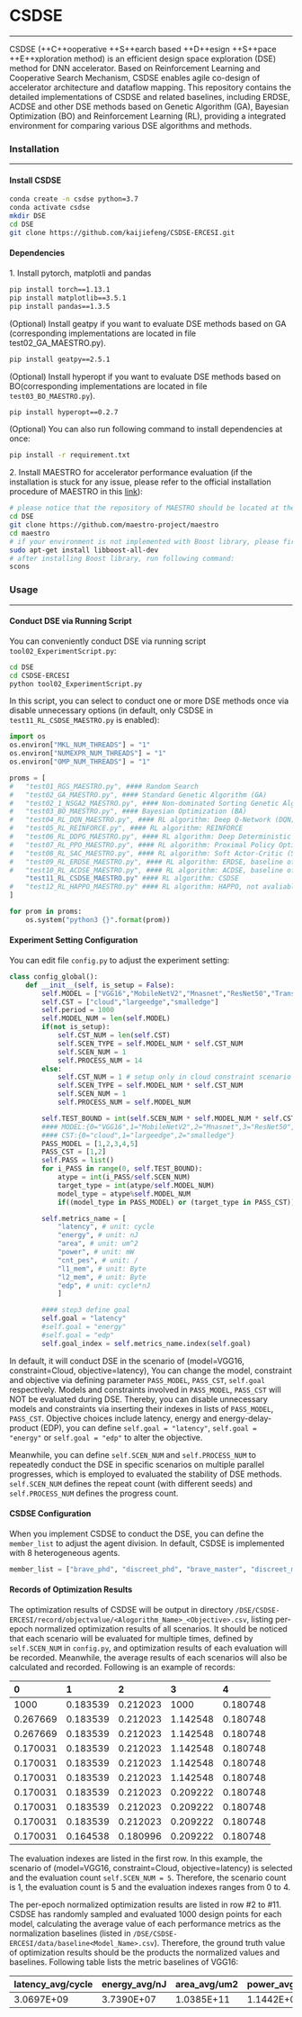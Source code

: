 # **CSDSE**

***

CSDSE (++C++ooperative ++S++earch based ++D++esign ++S++pace ++E++xploration method) is an efficient design space exploration (DSE) method for DNN accelerator. Based on Reinforcement Learning and Cooperative Search Mechanism, CSDSE enables agile co-design of accelerator architecture and dataflow mapping. This repository contains the detailed implementations of CSDSE and related baselines, including ERDSE, ACDSE and other DSE methods based on Genetic Algorithm (GA), Bayesian Optimization (BO) and Reinforcement Learning (RL), providing a integrated environment for comparing various DSE algorithms and methods.

### **Installation**

***

#### **Install CSDSE**

```bash
conda create -n csdse python=3.7
conda activate csdse
mkdir DSE
cd DSE
git clone https://github.com/kaijiefeng/CSDSE-ERCESI.git
```

#### **Dependencies**

1\.	Install pytorch, matplotli and pandas

```bash
pip install torch==1.13.1
pip install matplotlib==3.5.1
pip install pandas==1.3.5
```

(Optional) Install geatpy if you want to evaluate DSE methods based on GA (corresponding implementations are located in file test02\_GA\_MAESTRO.py).&#x20;

```bash
pip install geatpy==2.5.1
```

(Optional) Install hyperopt if you want to evaluate DSE methods based on BO(corresponding implementations are located in file `test03_BO_MAESTRO.py`).

```bash
pip install hyperopt==0.2.7
```

(Optional) You can also run following command to install dependencies at once:

```bash
pip install -r requirement.txt
```

2\.	Install MAESTRO for accelerator performance evaluation (if the installation is stuck for any issue, please refer to the official installation procedure of MAESTRO in this [link](https://maestro.ece.gatech.edu/docs/build/html/installation.html)):

```bash
# please notice that the repository of MAESTRO should be located at the same directory of CSDSE
cd DSE
git clone https://github.com/maestro-project/maestro
cd maestro
# if your environment is not implemented with Boost library, please first run following command; else you can skip this step
sudo apt-get install libboost-all-dev
# after installing Boost library, run following command:
scons
```

### **Usage**

***

#### **Conduct DSE via Running Script**

You can conveniently conduct DSE via running script `tool02_ExperimentScript.py`:

```bash
cd DSE
cd CSDSE-ERCESI
python tool02_ExperimentScript.py
```

In this script, you can select to conduct one or more DSE methods once via disable unnecessary options (in default, only CSDSE in `test11_RL_CSDSE_MAESTRO.py` is enabled):

```python
import os 
os.environ["MKL_NUM_THREADS"] = "1" 
os.environ["NUMEXPR_NUM_THREADS"] = "1" 
os.environ["OMP_NUM_THREADS"] = "1" 

proms = [
#	"test01_RGS_MAESTRO.py", #### Random Search
#	"test02_GA_MAESTRO.py", #### Standard Genetic Algorithm (GA)
#	"test02_1_NSGA2_MAESTRO.py", #### Non-dominated Sorting Genetic Algorithm II (NSGA-II), for multi-objective optimization
#	"test03_BO_MAESTRO.py", #### Bayesian Optimization (BA)
#	"test04_RL_DQN_MAESTRO.py", #### RL algorithm: Deep Q-Network (DQN), not avaliable in current version
#	"test05_RL_REINFORCE.py", #### RL algorithm: REINFORCE
#	"test06_RL_DDPG_MAESTRO.py", #### RL algorithm: Deep Deterministic Policy Gradient (DDPG), not avaliable in current version
#	"test07_RL_PPO_MAESTRO.py", #### RL algorithm: Proximal Policy Optimization (PPO)
#	"test08_RL_SAC_MAESTRO.py", #### RL algorithm: Soft Actor-Critic (SAC)
#	"test09_RL_ERDSE_MAESTRO.py", #### RL algorithm: ERDSE, baseline of CSDSE, SOTA work in DNN accelrator DSE
#	"test10_RL_ACDSE_MAESTRO.py", #### RL algorithm: ACDSE, baseline of CSDSE, SOTA work in DNN accelrator DSE
	"test11_RL_CSDSE_MAESTRO.py" #### RL algorithm: CSDSE
#   "test12_RL_HAPPO_MAESTRO.py" #### RL algorithm: HAPPO, not avaliable in current version
]

for prom in proms:
	os.system("python3 {}".format(prom))
```

#### **Experiment Setting Configuration**&#x20;

You can edit file `config.py` to adjust the experiment setting:

```python
class config_global():
	def __init__(self, is_setup = False):
		self.MODEL = ["VGG16","MobileNetV2","Mnasnet","ResNet50","Transformer","GNMT"]
		self.CST = ["cloud","largeedge","smalledge"]
		self.period = 1000
		self.MODEL_NUM = len(self.MODEL)
		if(not is_setup):
			self.CST_NUM = len(self.CST)
			self.SCEN_TYPE = self.MODEL_NUM * self.CST_NUM
			self.SCEN_NUM = 1
			self.PROCESS_NUM = 14
		else:
			self.CST_NUM = 1 # setup only in cloud constraint scenario
			self.SCEN_TYPE = self.MODEL_NUM * self.CST_NUM
			self.SCEN_NUM = 1	
			self.PROCESS_NUM = self.MODEL_NUM

		self.TEST_BOUND = int(self.SCEN_NUM * self.MODEL_NUM * self.CST_NUM)
		#### MODEL:{0="VGG16",1="MobileNetV2",2="Mnasnet",3="ResNet50",4="Transformer",5="GNMT"}
		#### CST:{0="cloud",1="largeedge",2="smalledge"}
		PASS_MODEL = [1,2,3,4,5]
		PASS_CST = [1,2]
		self.PASS = list()
		for i_PASS in range(0, self.TEST_BOUND):
			atype = int(i_PASS/self.SCEN_NUM)
			target_type = int(atype/self.MODEL_NUM)
			model_type = atype%self.MODEL_NUM
			if((model_type in PASS_MODEL) or (target_type in PASS_CST)): self.PASS.append(i_PASS)

		self.metrics_name = [
			"latency", # unit: cycle
			"energy", # unit: nJ
			"area", # unit: um^2
			"power", # unit: mW
			"cnt_pes", # unit: /
			"l1_mem", # unit: Byte
			"l2_mem", # unit: Byte
			"edp", # unit: cycle*nJ
			]		

		#### step3 define goal
		self.goal = "latency"
		#self.goal = "energy"
		#self.goal = "edp"
		self.goal_index = self.metrics_name.index(self.goal)
```

In default, it will conduct DSE in the scenario of (model=VGG16, constraint=Cloud, objective=latency), You can change the model, constraint and objective via defining parameter `PASS_MODEL`, `PASS_CST`, `self.goal` respectively. Models and constraints involved in `PASS_MODEL`, `PASS_CST` will NOT be evaluated during DSE. Thereby, you can disable unnecessary models and constraints via inserting their indexes in lists of `PASS_MODEL`, `PASS_CST`. Objective choices include latency, energy and energy-delay-product (EDP), you can define `self.goal = "latency"`, `self.goal = "energy"` or `self.goal = "edp"` to alter the objective.

Meanwhile, you can define `self.SCEN_NUM` and `self.PROCESS_NUM` to repeatedly conduct the DSE in specific scenarios on multiple parallel progresses, which is employed to evaluated the stability of DSE methods. `self.SCEN_NUM` defines the repeat count (with different seeds) and `self.PROCESS_NUM` defines the progress count.

#### **CSDSE Configuration**

When you implement CSDSE to conduct the DSE, you can define the `member_list` to adjust the agent division. In default, CSDSE is implemented with 8 heterogeneous agents. &#x9;

```python
member_list = ["brave_phd", "discreet_phd", "brave_master", "discreet_master", "brave_tutor", "discreet_tutor", "brave_reserve", "discreet_reserve"]
```

#### **Records of Optimization Results**

The optimization results of CSDSE will be output in directory `/DSE/CSDSE-ERCESI/record/objectvalue/<Alogorithm_Name>_<Objective>.csv`, listing per-epoch normalized  optimization results of all scenarios. It should be noticed that each scenario will be evaluated for multiple times, defined by `self.SCEN_NUM` in `config.py`, and optimization results of each evaluation will be recorded. Meanwhile, the average results of each scenarios will also be calculated and recorded. Following is an example of records:

| 0        | 1        | 2        | 3        | 4        |
| :------- | :------- | :------- | :------- | :------- |
| 1000     | 0.183539 | 0.212023 | 1000     | 0.180748 |
| 0.267669 | 0.183539 | 0.212023 | 1.142548 | 0.180748 |
| 0.267669 | 0.183539 | 0.212023 | 1.142548 | 0.180748 |
| 0.170031 | 0.183539 | 0.212023 | 1.142548 | 0.180748 |
| 0.170031 | 0.183539 | 0.212023 | 1.142548 | 0.180748 |
| 0.170031 | 0.183539 | 0.212023 | 1.142548 | 0.180748 |
| 0.170031 | 0.183539 | 0.212023 | 0.209222 | 0.180748 |
| 0.170031 | 0.183539 | 0.212023 | 0.209222 | 0.180748 |
| 0.170031 | 0.183539 | 0.212023 | 0.209222 | 0.180748 |
| 0.170031 | 0.164538 | 0.180996 | 0.209222 | 0.180748 |

The evaluation indexes are listed in the first row. In this example, the scenario of (model=VGG16, constraint=Cloud, objective=latency) is selected and the evaluation count `self.SCEN_NUM = 5`. Therefore, the scenario count is 1, the evaluation count is 5 and the evaluation indexes ranges from 0 to 4.

The per-epoch normalized optimization results are listed in row #2 to #11. CSDSE has randomly sampled and evaluated 1000 design points for each model, calculating the average value of each performance metrics as the normalization baselines (listed in `/DSE/CSDSE-ERCESI/data/baseline`*`<`*`Model_Name>.csv`). Therefore, the ground truth value of optimization results should be the products the normalized values and baselines. Following table lists the metric baselines of VGG16:

| latency\_avg/cycle | energy\_avg/nJ | area\_avg/um2 | power\_avg/mw | cnt\_pes\_avg | l1\_mem\_avg/Byte | l2\_mem\_avg/Byte | edp\_avg/cycle\*nJ |
| :----------------- | :------------- | :------------ | :------------ | :------------ | :---------------- | :---------------- | :----------------- |
| 3.0697E+09         | 3.7390E+07     | 1.0385E+11    | 1.1442E+02    | 5.8789E+03    | 5.4000E+01        | 1.2144E+06        | 1.4279E+17         |

